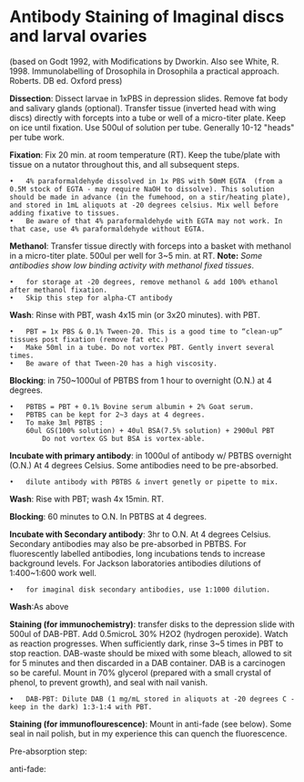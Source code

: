 Antibody Staining of Imaginal discs and larval ovaries
=====================================================

(based on Godt 1992, with Modifications by Dworkin. Also see White, R. 1998. Immunolabelling of Drosophila in Drosophila a practical approach. Roberts. DB ed. Oxford press)

**Dissection**: Dissect larvae in 1xPBS in depression slides. Remove fat body and salivary glands (optional). Transfer tissue (inverted head with wing discs) directly with forcepts into a tube or well of a micro-titer plate. Keep on ice until fixation. Use 500ul of solution per tube. Generally 10-12 "heads" per tube work.
	
**Fixation**: Fix 20 min. at room temperature (RT). Keep the tube/plate with tissue on a nutator throughout this, and all subsequent steps. 

	•	4% paraformaldehyde dissolved in 1x PBS with 50mM EGTA  (from a 0.5M stock of EGTA - may require NaOH to dissolve). This solution should be made in advance (in the fumehood, on a stir/heating plate), and stored in 1mL aliquots at -20 degrees celsius. Mix well before adding fixative to tissues.
	•	Be aware of that 4% paraformaldehyde with EGTA may not work. In that case, use 4% paraformaldehyde without EGTA.

**Methanol**: Transfer tissue directly with forceps into a basket with methanol in a micro-titer plate. 500ul per well for 3~5 min. at RT. **Note:** _Some antibodies show low binding activity with methanol fixed tissues_.

	•	for storage at -20 degrees, remove methanol & add 100% ethanol after methanol fixation.
	•	Skip this step for alpha-CT antibody

**Wash**: Rinse with PBT, wash 4x15 min (or 3x20 minutes). with PBT.

	•	PBT = 1x PBS & 0.1% Tween-20. This is a good time to “clean-up” tissues post fixation (remove fat etc.)
	•	Make 50ml in a tube. Do not vortex PBT. Gently invert several times.
	•	Be aware of that Tween-20 has a high viscosity.

**Blocking**: in 750~1000ul of  PBTBS from 1 hour to overnight (O.N.) at 4 degrees. 

	•	PBTBS = PBT + 0.1% Bovine serum albumin + 2% Goat serum.
	•	PBTBS can be kept for 2~3 days at 4 degrees. 
	•	To make 3ml PBTBS :
		60ul GS(100% solution) + 40ul BSA(7.5% solution) + 2900ul PBT
	        Do not vortex GS but BSA is vortex-able.

**Incubate with primary antibody**: in 1000ul of antibody w/ PBTBS overnight (O.N.) At 4 degrees Celsius. Some antibodies need to be pre-absorbed. 

	•	dilute antibody with PBTBS & invert genetly or pipette to mix.


**Wash**: Rise with PBT; wash 4x 15min. RT.

**Blocking**: 60 minutes to O.N. In PBTBS at 4 degrees. 

**Incubate with Secondary antibody**: 3hr to O.N. At 4 degrees Celsius. Secondary antibodies may also be pre-absorbed in PBTBS. For fluorescently labelled antibodies, long incubations tends to increase background levels. For Jackson laboratories antibodies dilutions of 1:400~1:600 work well.

	•	for imaginal disk secondary antibodies, use 1:1000 dilution.

**Wash**:As above

**Staining (for immunochemistry)**: transfer disks to the depression slide with 500ul of DAB-PBT. Add 0.5microL 30% H2O2 (hydrogen peroxide). Watch as reaction progresses. When sufficiently dark, rinse 3~5 times in PBT to stop reaction. DAB-waste should be mixed with some bleach, allowed to sit for 5 minutes and then discarded in a DAB container.  DAB is a carcinogen so be careful. Mount in 70% glycerol (prepared with a small crystal of phenol, to prevent growth), and seal with nail vanish. 

	•	DAB-PBT: Dilute DAB (1 mg/mL stored in aliquots at -20 degrees C - keep in the dark) 1:3-1:4 with PBT.


**Staining (for immunoflourescence)**: Mount in anti-fade (see below). Some seal in nail polish, but in my experience this can quench the fluorescence.


Pre-absorption step:

anti-fade:

